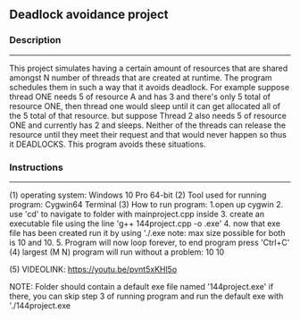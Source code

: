 ## Deadlock avoidance project

### Description
---
This project simulates having a certain amount of resources that are shared amongst N number of threads that are created at runtime. The program schedules them
in such a way that it avoids deadlock. For example suppose thread ONE needs 5 of resource A and has 3 and there's only 5 total of resource ONE, then thread one would sleep until 
it can get allocated all of the 5 total of that resource. but suppose Thread 2 also needs 5 of resource ONE and currently has 2 and sleeps. Neither of the threads can release
the resource until they meet their request and that would never happen so thus it DEADLOCKS. This program avoids these situations. 

### Instructions
---
(1) operating system: Windows 10 Pro 64-bit
(2) Tool used for running program: Cygwin64 Terminal
(3) How to run program:
	1.open up cygwin
	2. use 'cd' to navigate to folder with mainproject.cpp inside
	3. create an executable file using the line 'g++ 144project.cpp -o <nameofexecutible>.exe'
	4. now that exe file has been created run it by using './<nameofexecutible>.exe <numOfThreads> <numOfResources>
	note: max size possible for both is 10 and 10. 
	5. Program will now loop forever, to end program press 'Ctrl+C'
(4) largest (M N) program will run without a problem: 10 10

(5) VIDEOLINK: https://youtu.be/pvnt5xKHl5o

NOTE: Folder should contain a default exe file named '144project.exe' if there, you can skip step 3 of running program and run the 
default exe with './144project.exe <numOfThreads> <numOfResources>
